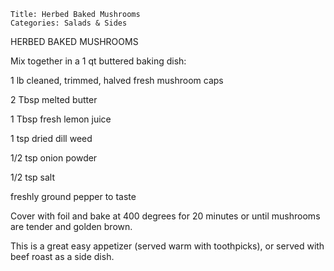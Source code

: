 ~~~ recipe-info
Title: Herbed Baked Mushrooms
Categories: Salads & Sides
~~~

HERBED BAKED MUSHROOMS

Mix together in a 1 qt buttered baking dish:

1 lb cleaned, trimmed, halved fresh mushroom caps

2 Tbsp melted butter

1 Tbsp fresh lemon juice

1 tsp dried dill weed

1/2 tsp onion powder

1/2 tsp salt

freshly ground pepper to taste

Cover with foil and bake at 400 degrees for 20 minutes or until mushrooms are tender and golden
brown.

This is a great easy appetizer (served warm with toothpicks), or served with beef roast as a side
dish.
